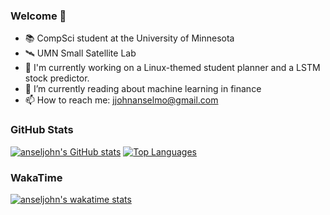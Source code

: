### Welcome 👋
- 📚 CompSci student at the University of Minnesota
- 🛰️ UMN Small Satellite Lab
- 🔭 I'm currently working on a Linux-themed student planner and a LSTM stock predictor.
- 🌱 I’m currently reading about machine learning in finance
- 📫 How to reach me: jjohnanselmo@gmail.com

### GitHub Stats
[![anseljohn's GitHub stats](https://github-readme-stats.vercel.app/api?username=anseljohn&theme=dark&include_all_commits=true)](https://github.com/anuraghazra/github-readme-stats)
[![Top Languages](https://github-readme-stats.vercel.app/api/top-langs/?username=anseljohn&layout=compact&theme=dark&exclude_repo=dotfiles,HouseValuation,ML-Exercises&langs_count=6)](https://github.com/anuraghazra/github-readme-stats)

### WakaTime
[![anseljohn's wakatime stats](https://github-readme-stats.vercel.app/api/wakatime?username=anseljohn&theme=dark)](https://github.com/anuraghazra/github-readme-stats)
